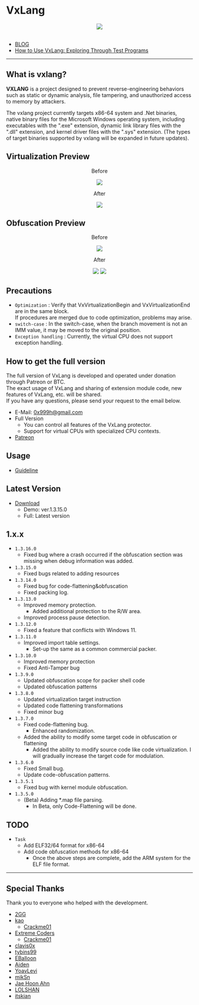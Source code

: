 # VxLang

<div align="center">
   <a href="https://vxlang.github.io/">
      <img src="https://vxlang.github.io/image/vxlang.gif" loop=infinite style="max-width: 100%; height: auto;" />
   </a>
</div>
<br>

- [BLOG](https://vxlang.github.io/)
- [How to Use VxLang: Exploring Through Test Programs](https://www.patreon.com/posts/92188141)

---

## What is vxlang?

**VXLANG** is a project designed to prevent reverse-engineering behaviors such as static or dynamic analysis, file tampering, and unauthorized access to memory by attackers. 

The vxlang project currently targets x86-64 system and .Net binaries, native binary files for the Microsoft Windows operating system, including executables with the ".exe" extension, dynamic link library files with the ".dll" extension, and kernel driver files with the ".sys" extension. (The types of target binaries supported by vxlang will be expanded in future updates).

## Virtualization Preview

<div align="center">
   <p>Before</p>
   <img src="https://vxlang.github.io/image/VMBegin.png" style="max-width: 100%; height: auto;" />
   <p>After</p>
   <img src="https://vxlang.github.io/image/VMEnd.png" style="max-width: 100%; height: auto;" />
</div>

## Obfuscation Preview

<div align="center">
   <p>Before</p>
   <img src="https://vxlang.github.io/image/bef.PNG" style="max-width: 100%; height: auto;" />
   <p>After</p>
   <img src="https://vxlang.github.io/image/cff-1-1.png" style="max-width: 50%; height: auto;" /> 
   <img src="https://vxlang.github.io/image/cff-1-2.png" style="max-width: 50%; height: auto;" /> 
</div>

## Precautions

- `Optimization` : Verify that VxVirtualizationBegin and VxVirtualizationEnd are in the same block.  
  If procedures are merged due to code optimization, problems may arise.
- `switch-case` : In the switch-case, when the branch movement is not an IMM value, it may be moved to the original position.
- `Exception handling` : Currently, the virtual CPU does not support exception handling.
  
## How to get the full version

The full version of VxLang is developed and operated under donation through Patreon or BTC.  
The exact usage of VxLang and sharing of extension module code, new features of VxLang, etc. will be shared.  
If you have any questions, please send your request to the email below.

- E-Mail: 0x999h@gmail.com
- Full Version
  - You can control all features of the VxLang protector.
  - Support for virtual CPUs with specialized CPU contexts.
- [Patreon](https://www.patreon.com/vxlang)

## Usage

- [Guideline](https://www.patreon.com/posts/vxlang-93493825)

## Latest Version

- [Download](https://vxlang.github.io/download.html)
  - Demo: ver.1.3.15.0
  - Full: Latest version
 
1.x.x
---
- `1.3.16.0`
  - Fixed bug where a crash occurred if the obfuscation section was missing when debug information was added.
- `1.3.15.0`
  - Fixed bugs related to adding resources
- `1.3.14.0`
  - Fixed bug for code-flattening&obfuscation
  - Fixed packing log.  
- `1.3.13.0`
  - Improved memory protection.
    - Added additional protection to the R/W area.
  - Improved process pause detection.  
- `1.3.12.0`
  - Fixed a feature that conflicts with Windows 11.
- `1.3.11.0`
  - Improved import table settings.
    - Set-up the same as a common commercial packer.
- `1.3.10.0`
  - Improved memory protection
  - Fixed Anti-Tamper bug
- `1.3.9.0`
  - Updated obfuscation scope for packer shell code
  - Updated obfuscation patterns
- `1.3.8.0`
  - Updated virtualization target instruction
  - Updated code flattening transformations
  - Fixed minor bug
- `1.3.7.0`
  - Fixed code-flattening bug.
    - Enhanced randomization.
  - Added the ability to modify some target code in obfuscation or flattening
    - Added the ability to modify source code like code virtualization. I will gradually increase the target code for modulation.
- `1.3.6.0`
  - Fixed Small bug.
  - Update code-obfuscation patterns.
- `1.3.5.1`
  - Fixed bug with kernel module obfuscation.
- `1.3.5.0`
  - (Beta) Adding *.map file parsing.
    - In Beta, only Code-Flattening will be done.

## TODO
- `Task`
  - Add ELF32/64 format for x86-64
  - Add code obfuscation methods for x86-64
    - Once the above steps are complete, add the ARM system for the ELF file format.
    
---

## Special Thanks

Thank you to everyone who helped with the development.

- [2GG](https://twitter.com/2gg) 
- [kao](https://lifeinhex.com/) 
  - [Crackme01](https://forum.tuts4you.com/topic/43809-users-desktop-crackme/#comment-213340) 
- [Extreme Coders](https://github.com/extremecoders-re/tuts4you_users_desktop_crackme_writeup) 
  - [Crackme01](https://forum.tuts4you.com/topic/43809-users-desktop-crackme/#comment-213328)  
- [clavis0x](https://github.com/clavis0x)
- [tybins99](https://github.com/tybins99) 
- [EBalloon](https://github.com/EBalloon)
- [Aiden](https://github.com/aidenosys)
- [YoavLevi](https://github.com/YoavLevi)
- [mikSn](https://github.com/mikSn)
- [Jae Hoon Ahn](https://github.com/dkswognsdi)
- [LOLSHAN](https://github.com/LOLSHAN)
- [itskian](https://github.com/itskian)

  
  
  
